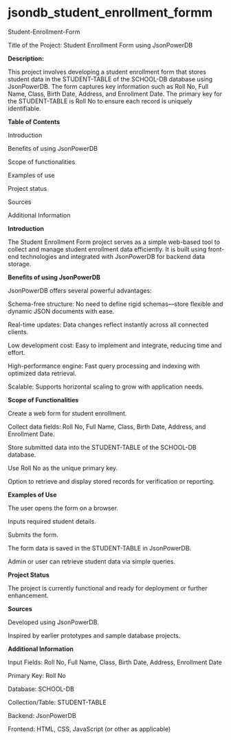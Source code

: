 # jsondb_student_enrollment_formm
Student-Enrollment-Form

Title of the Project: Student Enrollment Form using JsonPowerDB

**Description:**

This project involves developing a student enrollment form that stores student data in the STUDENT-TABLE of the SCHOOL-DB database using JsonPowerDB. The form captures key information such as Roll No, Full Name, Class, Birth Date, Address, and Enrollment Date. The primary key for the STUDENT-TABLE is Roll No to ensure each record is uniquely identifiable.


**Table of Contents**

Introduction

Benefits of using JsonPowerDB

Scope of functionalities

Examples of use

Project status

Sources

Additional Information


**Introduction**

The Student Enrollment Form project serves as a simple web-based tool to collect and manage student enrollment data efficiently. It is built using front-end technologies and integrated with JsonPowerDB for backend data storage.


**Benefits of using JsonPowerDB**

JsonPowerDB offers several powerful advantages:


Schema-free structure: No need to define rigid schemas—store flexible and dynamic JSON documents with ease.

Real-time updates: Data changes reflect instantly across all connected clients.

Low development cost: Easy to implement and integrate, reducing time and effort.

High-performance engine: Fast query processing and indexing with optimized data retrieval.

Scalable: Supports horizontal scaling to grow with application needs.


**Scope of Functionalities**

Create a web form for student enrollment.

Collect data fields: Roll No, Full Name, Class, Birth Date, Address, and Enrollment Date.

Store submitted data into the STUDENT-TABLE of the SCHOOL-DB database.

Use Roll No as the unique primary key.

Option to retrieve and display stored records for verification or reporting.


**Examples of Use**

The user opens the form on a browser.

Inputs required student details.

Submits the form.

The form data is saved in the STUDENT-TABLE in JsonPowerDB.

Admin or user can retrieve student data via simple queries.


**Project Status**

The project is currently functional and ready for deployment or further enhancement.


**Sources**

Developed using JsonPowerDB.

Inspired by earlier prototypes and sample database projects.


**Additional Information**

Input Fields: Roll No, Full Name, Class, Birth Date, Address, Enrollment Date

Primary Key: Roll No

Database: SCHOOL-DB

Collection/Table: STUDENT-TABLE

Backend: JsonPowerDB

Frontend: HTML, CSS, JavaScript (or other as applicable)
